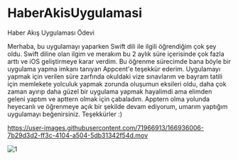 # HaberAkisUygulamasi
 Haber Akış Uygulaması Ödevi
 
 Merhaba, bu uygulamayı yaparken Swift dili ile ilgili öğrendiğim çok şey oldu. Swift diline olan ilgim ve merakım bu 2 aylık süre içerisinde çok fazla arttı ve iOS geliştirmeye karar verdim. Bu öğrenme sürecimde bana böyle bir uygulama yapma imkanı tanıyan Appcent'e teşekkür ederim. Uygulamayı yapmak için verilen süre zarfında okuldaki vize sınavlarım ve bayram tatili için memlekete yolculuk yapmak zorunda oluşumun eksileri oldu, daha çok zaman ayırıp daha güzel bir uygulama yapmak hayalimdi ama elimden geleni yaptım ve apttern olmak için çabaladım. Apptern olma yolunda heyecanlı ve öğrenmeye açık bir şekilde devam ediyorum, umarım yaptığım uygulamayı beğenirsiniz. Teşekkürler :)
 


https://user-images.githubusercontent.com/71966913/166936006-7b29d3d2-ff3c-4104-a504-5db31342f54d.mov

![1](https://user-images.githubusercontent.com/71966913/166936086-6856fced-b3ff-44ac-8e36-fd297133a45f.jpg)
